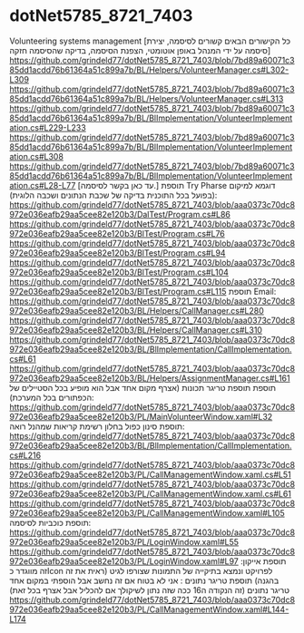 # dotNet5785_8721_7403
Volunteering systems management
[כל הקישורים הבאים קשורים לסיסמה, יצירת סיסמה על ידי המנהל באופן אוטומטי, הצפנת הסיסמה, בדיקה שהסיסמה חזקה]
https://github.com/grindeld77/dotNet5785_8721_7403/blob/7bd89a60071c385dd1acdd76b61364a51c899a7b/BL/Helpers/VolunteerManager.cs#L302-L309
https://github.com/grindeld77/dotNet5785_8721_7403/blob/7bd89a60071c385dd1acdd76b61364a51c899a7b/BL/Helpers/VolunteerManager.cs#L313
https://github.com/grindeld77/dotNet5785_8721_7403/blob/7bd89a60071c385dd1acdd76b61364a51c899a7b/BL/BlImplementation/VolunteerImplementation.cs#L229-L233
https://github.com/grindeld77/dotNet5785_8721_7403/blob/7bd89a60071c385dd1acdd76b61364a51c899a7b/BL/BlImplementation/VolunteerImplementation.cs#L308
https://github.com/grindeld77/dotNet5785_8721_7403/blob/7bd89a60071c385dd1acdd76b61364a51c899a7b/BL/BlImplementation/VolunteerImplementation.cs#L28-L77
[עד כאן בקשר לסיסמה.]
תוספת Try Pharse דוגמא למיקום (בפועל בכל התוכנית בדיקה של שכבת הנתונים ושכבה הלוגית): 
https://github.com/grindeld77/dotNet5785_8721_7403/blob/aaa0373c70dc8972e036eafb29aa5cee82e120b3/DalTest/Program.cs#L86  
https://github.com/grindeld77/dotNet5785_8721_7403/blob/aaa0373c70dc8972e036eafb29aa5cee82e120b3/BlTest/Program.cs#L76
https://github.com/grindeld77/dotNet5785_8721_7403/blob/aaa0373c70dc8972e036eafb29aa5cee82e120b3/BlTest/Program.cs#L94
https://github.com/grindeld77/dotNet5785_8721_7403/blob/aaa0373c70dc8972e036eafb29aa5cee82e120b3/BlTest/Program.cs#L104
https://github.com/grindeld77/dotNet5785_8721_7403/blob/aaa0373c70dc8972e036eafb29aa5cee82e120b3/BlTest/Program.cs#L115
תוספת Email: 
https://github.com/grindeld77/dotNet5785_8721_7403/blob/aaa0373c70dc8972e036eafb29aa5cee82e120b3/BL/Helpers/CallManager.cs#L280
https://github.com/grindeld77/dotNet5785_8721_7403/blob/aaa0373c70dc8972e036eafb29aa5cee82e120b3/BL/Helpers/CallManager.cs#L310
https://github.com/grindeld77/dotNet5785_8721_7403/blob/aaa0373c70dc8972e036eafb29aa5cee82e120b3/BL/BlImplementation/CallImplementation.cs#L61
https://github.com/grindeld77/dotNet5785_8721_7403/blob/aaa0373c70dc8972e036eafb29aa5cee82e120b3/BL/Helpers/AssignmentManager.cs#L161
תוספת תוספת טריגר תכונות (אצרף מקום אחד אבל הוא מופיע בכל הסטיילים של הכפתורים בכל המערכת): 
https://github.com/grindeld77/dotNet5785_8721_7403/blob/aaa0373c70dc8972e036eafb29aa5cee82e120b3/PL/MainVolunteerWindow.xaml#L32
תוספת סינון כפול בחלון רשימת קריאות שמהנל רואה: 
https://github.com/grindeld77/dotNet5785_8721_7403/blob/aaa0373c70dc8972e036eafb29aa5cee82e120b3/BL/BlImplementation/CallImplementation.cs#L216
https://github.com/grindeld77/dotNet5785_8721_7403/blob/aaa0373c70dc8972e036eafb29aa5cee82e120b3/PL/CallManagementWindow.xaml.cs#L51
https://github.com/grindeld77/dotNet5785_8721_7403/blob/aaa0373c70dc8972e036eafb29aa5cee82e120b3/PL/CallManagementWindow.xaml.cs#L61
https://github.com/grindeld77/dotNet5785_8721_7403/blob/aaa0373c70dc8972e036eafb29aa5cee82e120b3/PL/CallManagementWindow.xaml#L105
תוספת כוכביות לסיסמה: 
https://github.com/grindeld77/dotNet5785_8721_7403/blob/aaa0373c70dc8972e036eafb29aa5cee82e120b3/PL/LoginWindow.xaml#L55
https://github.com/grindeld77/dotNet5785_8721_7403/blob/aaa0373c70dc8972e036eafb29aa5cee82e120b3/PL/LoginWindow.xaml#L97
תוספת אייקון: זה מווגדר כIcon לפרויקט ונמצא בתיקייה של התמונות שצורפו לגיט (ראית את זה בהגנה)
תוספת טריגר נתונים : אני לא בטוח אם זה נחשב אבל הוספתי במקום אחד טריגר נתונים (זה הנקודה ה16 ככה שזה נתון לשיקולך אם להכליל אבל אצרף בכל זאת) 
https://github.com/grindeld77/dotNet5785_8721_7403/blob/aaa0373c70dc8972e036eafb29aa5cee82e120b3/PL/CallManagementWindow.xaml#L144-L174


